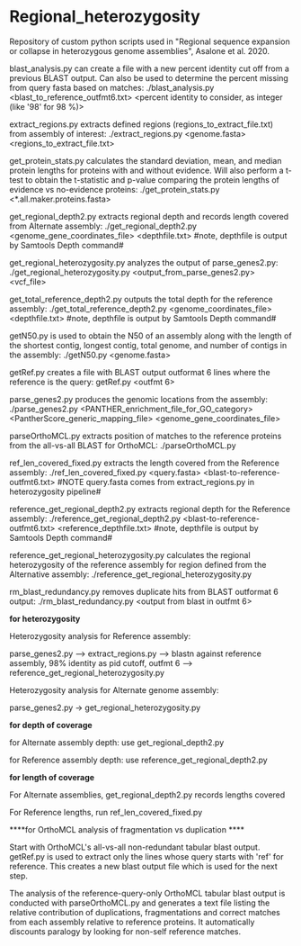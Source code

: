 # Regional_heterozygosity
Repository of custom python scripts used in "Regional sequence expansion or collapse in heterozygous genome assemblies", Asalone et al. 2020.

blast_analysis.py can create a file with a new percent identity cut off from a previous BLAST output. Can also be used to determine the percent missing from query fasta based on matches:
./blast_analysis.py <query fasta> <blast_to_reference_outfmt6.txt> <percent identity to consider, as integer (like '98' for 98 %)>


extract_regions.py extracts defined regions (regions_to_extract_file.txt) from assembly of interest:
./extract_regions.py <genome.fasta> <regions_to_extract_file.txt>


get_protein_stats.py calculates the standard deviation, mean, and median protein lengths for proteins with and without evidence. Will also perform a t-test to obtain the t-statistic and p-value comparing the protein lengths of evidence vs no-evidence proteins:
./get_protein_stats.py <*.all.maker.proteins.fasta> <output file prefix>


get_regional_depth2.py extracts regional depth and records length covered from Alternate assembly:
./get_regional_depth2.py <genome_gene_coordinates_file> <depthfile.txt>
#note, depthfile is output by Samtools Depth command#


get_regional_heterozygosity.py analyzes the output of parse_genes2.py:
./get_regional_heterozygosity.py <output_from_parse_genes2.py> <vcf_file>


get_total_reference_depth2.py outputs the total depth for the reference assembly:
./get_total_reference_depth2.py <genome_coordinates_file> <depthfile.txt>
#note, depthfile is output by Samtools Depth command#


getN50.py is used to obtain the N50 of an assembly along with the length of the shortest contig, longest contig, total genome, and number of contigs in the assembly:
./getN50.py <genome.fasta>


getRef.py creates a file with BLAST output outformat 6 lines where the reference is the query: 
getRef.py <outfmt 6> 


parse_genes2.py produces the genomic locations from the assembly:
./parse_genes2.py <PANTHER_enrichment_file_for_GO_category> <PantherScore_generic_mapping_file> <genome_gene_coordinates_file>


parseOrthoMCL.py extracts position of matches to the reference proteins from the all-vs-all BLAST for OrthoMCL:
./parseOrthoMCL.py <output from getRef.py>


ref_len_covered_fixed.py extracts the length covered from the Reference assembly: 
./ref_len_covered_fixed.py <query.fasta> <blast-to-reference-outfmt6.txt> 
 #NOTE query.fasta comes from extract_regions.py in heterozygosity pipeline#


reference_get_regional_depth2.py extracts regional depth for the Reference assembly:
./reference_get_regional_depth2.py <blast-to-reference-outfmt6.txt> <reference_depthfile.txt>
#note, depthfile is output by Samtools Depth command#


reference_get_regional_heterozygosity.py calculates the regional heterozygosity of the reference assembly for region defined from the Alternative assembly:
./reference_get_regional_heterozygosity.py <outfmt6 from blast of subject assembly to omega> <vcf>


rm_blast_redundancy.py removes duplicate hits from BLAST outformat 6 output:
./rm_blast_redundancy.py <output from blast in outfmt 6>



****for heterozygosity****

Heterozygosity analysis for Reference assembly:

parse_genes2.py —> extract_regions.py —> blastn against reference assembly, 98% identity as pid cutoff, outfmt 6 —> reference_get_regional_heterozygosity.py


Heterozygosity analysis for Alternate genome assembly:

parse_genes2.py -> get_regional_heterozygosity.py



****for depth of coverage****

for Alternate assembly depth: use get_regional_depth2.py 

for Reference assembly depth: use reference_get_regional_depth2.py 



****for length of coverage****

For Alternate assemblies, get_regional_depth2.py records lengths covered

For Reference lengths, run ref_len_covered_fixed.py 

****for OrthoMCL analysis of fragmentation vs duplication ****

Start with OrthoMCL's all-vs-all non-redundant tabular blast output. getRef.py is used to extract only the lines whose query starts with 'ref' for reference. This creates a new blast output file which is used for the next step.

The analysis of the reference-query-only OrthoMCL tabular blast output is conducted with parseOrthoMCL.py <reference-only-blast-output> and generates a text file listing the relative contribution of duplications, fragmentations and correct matches from each assembly relative to reference proteins. It automatically discounts paralogy by looking for non-self reference matches.




